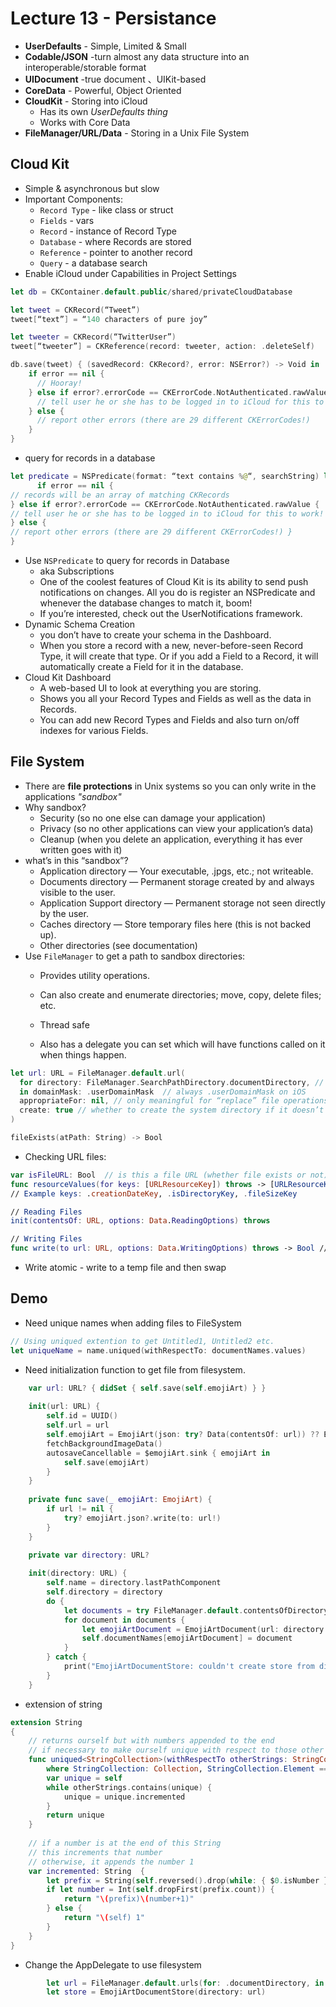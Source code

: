 # Lecture 13 - Persistance

* **UserDefaults** - Simple, Limited & Small
* **Codable/JSON** -turn almost any data structure into an interoperable/storable format
* **UIDocument** -true document 、UIKit-based 
* **CoreData** - Powerful, Object Oriented
* **CloudKit** - Storing into iCloud
  * Has its own *UserDefaults thing*
  * Works with Core Data
* **FileManager/URL/Data** - Storing in a Unix File System



## Cloud Kit

* Simple & asynchronous but slow
* Important Components:
  * `Record Type` - like class or struct
  * `Fields` - vars
  * `Record` - instance of Record Type
  * `Database` - where Records are stored
  * `Reference` - pointer to another record
  * `Query` - a database search
* Enable iCloud under Capabilities in Project Settings

```swift
let db = CKContainer.default.public/shared/privateCloudDatabase

let tweet = CKRecord(“Tweet”)
tweet[“text”] = “140 characters of pure joy”

let tweeter = CKRecord(“TwitterUser”)
tweet[“tweeter”] = CKReference(record: tweeter, action: .deleteSelf)

db.save(tweet) { (savedRecord: CKRecord?, error: NSError?) -> Void in    
    if error == nil {
      // Hooray!    
    } else if error?.errorCode == CKErrorCode.NotAuthenticated.rawValue {
      // tell user he or she has to be logged in to iCloud for this to work!
    } else {
      // report other errors (there are 29 different CKErrorCodes!)    
    } 
}
```
* query for records in a database 
```swift
let predicate = NSPredicate(format: “text contains %@“, searchString) let query = CKQuery(recordType: “Tweet”, predicate: predicate) db.perform(query) { (records: [CKRecord]?, error: NSError?) in
      if error == nil {
// records will be an array of matching CKRecords
} else if error?.errorCode == CKErrorCode.NotAuthenticated.rawValue {
// tell user he or she has to be logged in to iCloud for this to work!
} else {
// report other errors (there are 29 different CKErrorCodes!) }
}
```

* Use `NSPredicate` to query for records in Database
  * aka Subscriptions
  * One of the coolest features of Cloud Kit is its ability to send push notifications on changes. All you do is register an NSPredicate and whenever the database changes to match it, boom! 
  * If you’re interested, check out the UserNotifications framework. 
* Dynamic Schema Creation
  * you don’t have to create your schema in the Dashboard.
  * When you store a record with a new, never-before-seen Record Type, it will create that type. Or if you add a Field to a Record, it will automatically create a Field for it in the database. 
* Cloud Kit Dashboard
  * A web-based UI to look at everything you are storing.
  * Shows you all your Record Types and Fields as well as the data in Records.
  * You can add new Record Types and Fields and also turn on/off indexes for various Fields. 



## File System

* There are **file protections** in Unix systems so you can only write in the applications *"sandbox"*
* Why sandbox?
  * Security (so no one else can damage your application)
  * Privacy (so no other applications can view your application’s data)
  * Cleanup (when you delete an application, everything it has ever written goes with it) 
* what’s in this “sandbox”?
  * Application directory — Your executable, .jpgs, etc.; not writeable.
  * Documents directory — Permanent storage created by and always visible to the user. 
  * Application Support directory — Permanent storage not seen directly by the user. 
  * Caches directory — Store temporary files here (this is not backed up).
  * Other directories (see documentation)  
* Use `FileManager` to get a path to sandbox directories:
  * Provides utility operations.
  * Can also create and enumerate directories; move, copy, delete files; etc.

  * Thread safe
  * Also has a delegate you can set which will have functions called on it when things happen. 

```swift
let url: URL = FileManager.default.url(    
  for directory: FileManager.SearchPathDirectory.documentDirectory, // for example    
  in domainMask: .userDomainMask  // always .userDomainMask on iOS    
  appropriateFor: nil, // only meaningful for “replace” file operations    
  create: true // whether to create the system directory if it doesn’t already exist
)

fileExists(atPath: String) -> Bool
```

* Checking URL files:

```swift
var isFileURL: Bool  // is this a file URL (whether file exists or not) or something else?
func resourceValues(for keys: [URLResourceKey]) throws -> [URLResourceKey:Any]? 
// Example keys: .creationDateKey, .isDirectoryKey, .fileSizeKey

// Reading Files
init(contentsOf: URL, options: Data.ReadingOptions) throws 

// Writing Files
func write(to url: URL, options: Data.WritingOptions) throws -> Bool //options can .atomic
```

* Write atomic - write to a temp file and then swap



## Demo

* Need unique names when adding files to FileSystem

```swift
// Using uniqued extention to get Untitled1, Untitled2 etc.
let uniqueName = name.uniqued(withRespectTo: documentNames.values)
```

* Need initialization function to get file from filesystem.

```swift
    var url: URL? { didSet { self.save(self.emojiArt) } }
    
    init(url: URL) {
        self.id = UUID()
        self.url = url
        self.emojiArt = EmojiArt(json: try? Data(contentsOf: url)) ?? EmojiArt()
        fetchBackgroundImageData()
        autosaveCancellable = $emojiArt.sink { emojiArt in
            self.save(emojiArt)
        }
    }
    
    private func save(_ emojiArt: EmojiArt) {
        if url != nil {
            try? emojiArt.json?.write(to: url!)
        }
    }
```

```swift
    private var directory: URL?
    
    init(directory: URL) {
        self.name = directory.lastPathComponent
        self.directory = directory
        do {
            let documents = try FileManager.default.contentsOfDirectory(atPath: directory.path)
            for document in documents {
                let emojiArtDocument = EmojiArtDocument(url: directory.appendingPathComponent(document))
                self.documentNames[emojiArtDocument] = document
            }
        } catch {
            print("EmojiArtDocumentStore: couldn't create store from directory \(directory): \(error.localizedDescription)")
        }
    }
```
* extension of string

```swift
extension String
{
    // returns ourself but with numbers appended to the end
    // if necessary to make ourself unique with respect to those other Strings
    func uniqued<StringCollection>(withRespectTo otherStrings: StringCollection) -> String
        where StringCollection: Collection, StringCollection.Element == String {
        var unique = self
        while otherStrings.contains(unique) {
            unique = unique.incremented
        }
        return unique
    }
    
    // if a number is at the end of this String
    // this increments that number
    // otherwise, it appends the number 1
    var incremented: String  {
        let prefix = String(self.reversed().drop(while: { $0.isNumber }).reversed())
        if let number = Int(self.dropFirst(prefix.count)) {
            return "\(prefix)\(number+1)"
        } else {
            return "\(self) 1"
        }
    }
}
```

* Change the AppDelegate to use filesystem

```swift
        let url = FileManager.default.urls(for: .documentDirectory, in: .userDomainMask).first!
        let store = EmojiArtDocumentStore(directory: url)
```
